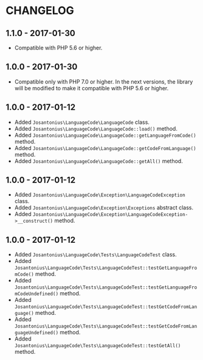 # CHANGELOG

## 1.1.0 - 2017-01-30
* Compatible with PHP 5.6 or higher.

## 1.0.0 - 2017-01-30
* Compatible only with PHP 7.0 or higher. In the next versions, the library will be modified to make it compatible with PHP 5.6 or higher.

## 1.0.0 - 2017-01-12
* Added `Josantonius\LanguageCode\LanguageCode` class.
* Added `Josantonius\LanguageCode\LanguageCode::load()` method.
* Added `Josantonius\LanguageCode\LanguageCode::getLanguageFromCode()` method.
* Added `Josantonius\LanguageCode\LanguageCode::getCodeFromLanguage()` method.
* Added `Josantonius\LanguageCode\LanguageCode::getAll()` method.

## 1.0.0 - 2017-01-12
* Added `Josantonius\LanguageCode\Exception\LanguageCodeException` class.
* Added `Josantonius\LanguageCode\Exception\Exceptions` abstract class.
* Added `Josantonius\LanguageCode\Exception\LanguageCodeException->__construct()` method.

## 1.0.0 - 2017-01-12
* Added `Josantonius\LanguageCode\Tests\LanguageCodeTest` class.
* Added `Josantonius\LanguageCode\Tests\LanguageCodeTest::testGetLanguageFromCode()` method.
* Added `Josantonius\LanguageCode\Tests\LanguageCodeTest::testGetLanguageFromCodeUndefined()` method.
* Added `Josantonius\LanguageCode\Tests\LanguageCodeTest::testGetCodeFromLanguage()` method.
* Added `Josantonius\LanguageCode\Tests\LanguageCodeTest::testGetCodeFromLanguageUndefined()` method.
* Added `Josantonius\LanguageCode\Tests\LanguageCodeTest::testGetAll()` method.
